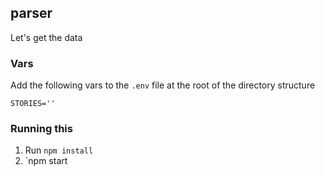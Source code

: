 ## parser

Let's get the data

### Vars

Add the following vars to the `.env` file at the root of the directory structure

```
STORIES=''
```

### Running this

1. Run `npm install`
2. `npm start
